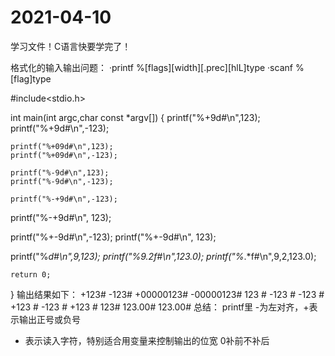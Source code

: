 # 2021-04-10
学习文件！C语言快要学完了！

格式化的输入输出问题：
·printf
%[flags][width][.prec][hlL]type
·scanf
%[flag]type

#include<stdio.h>

int main(int argc,char const *argv[])
{
  printf("%+9d#\n",123);
	printf("%+9d#\n",-123);

	printf("%+09d#\n",123);
	printf("%+09d#\n",-123);

	printf("%-9d#\n",123);
	printf("%-9d#\n",-123);

	printf("%-+9d#\n",-123);
  printf("%-+9d#\n", 123);

  printf("%+-9d#\n",-123);
  printf("%+-9d#\n", 123);

  printf("%*d#\n",9,123);
  printf("%9.2f#\n",123.0);
	printf("%*.*f#\n",9,2,123.0);
	
	return 0; 
}
输出结果如下：
     +123#
     -123#
+00000123#
-00000123#
123      #
-123     #
-123     #
+123     #
-123     #
+123     #
      123#
   123.00#
   123.00#
总结：
printf里
-为左对齐，+表示输出正号或负号
* 表示读入字符，特别适合用变量来控制输出的位宽
0补前不补后
